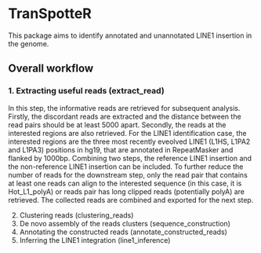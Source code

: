 # TranSpotteR
This package aims to identify annotated and unannotated LINE1 insertion in the genome.

## Overall workflow
### 1. Extracting useful reads (extract_read)
In this step, the informative reads are retrieved for subsequent analysis.
Firstly, the discordant reads are extracted and the distance between the read pairs should be at least 5000 apart.
Secondly, the reads at the interested regions are also retrieved.
For the LINE1 identification case, the interested regions are the three most recently eveolved LINE1 (L1HS, L1PA2 and L1PA3) positions in hg19, that are annotated in RepeatMasker and flanked by 1000bp.
Combining two steps, the reference LINE1 insertion and the non-reference LINE1 insertion can be included.
To further reduce the number of reads for the downstream step, only the read pair that contains at least one reads can align to the interested sequence (in this case, it is Hot_L1_polyA) or reads pair has long clipped reads (potentially polyA) are retrieved.
The collected reads are combined and exported for the next step.

2. Clustering reads (clustering_reads)
3. De novo assembly of the reads clusters (sequence_construction)
4. Annotating the constructed reads (annotate_constructed_reads)
5. Inferring the LINE1 integration (line1_inference)
